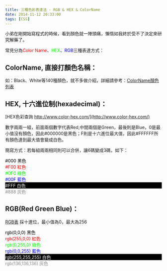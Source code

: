 ```yaml
---
title: 三種色彩表達法 - RGB & HEX & ColorName
date: 2014-11-12 20:33:00
tags: [CSS]
---
```


小弟在剛開始寫程式的時候，看到顏色就一陣頭痛，懶惰如我終於受不了決定來研究解藥了。

常見分為<span style="color:#F00">Color Name</span>、<span style="color:#0F0">HEX</span>、<span style="color:#00F">RGB</span>三種表達方式：
<!-- more -->


## ColorName, 直接打顏色名稱：
如：Black、White等140種顏色，就不多做介紹，詳細請參考：[ColorName顏色列表](http://www.w3schools.com/html/html_colornames.asp)  



## HEX, 十六進位制(hexadecimal)：
[HEX色彩查詢 http://www.color-hex.com/](http://www.color-hex.com/)

數字兩兩一組，前面兩個數字代表Red,中間兩個是Green，最後則是Blue，0是最小值沒有顏色，因此#000000是黑色；F則是十六進位最大值，因此#FFFFFF所有顏色達到最大值會變成白色。

簡寫方式：若每組兩兩相同則可以合併，讓6碼變成3碼，如下：

<div style="color: black;">#000 黑色</div>

<div style="color: red;">#F00 紅色</div>

<div style="color: lime;">#0F0 綠色</div>

<div style="color: blue;">#00F 藍色</div>

<div style="background: #000; color: white;">#FFF 白色</div>

<div style="color: #888888;">#888 灰色  </div>



## RGB(Red Green Blue)：
[RGB表](http://www.rapidtables.com/web/color/RGB_Color.htm)
採十進位，最小值為0，最大為256
<div style="color: black;">rgb(0,0,0) 黑色</div>

<div style="color: rgb(256,0,0);">rgb(255,0,0) 紅色</div>

<div style="color: lime;">rgb(0,255,0) 綠色</div>

<div style="color: blue;">rgb(0,0,255) 藍色</div>

<div style="background: #000; color: white;">rgb(255,255,255) 白色</div>

<div style="color: #888888;">rgb(136,136,136) 灰色  </div>

